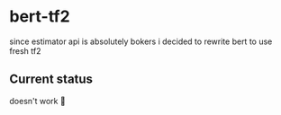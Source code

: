 # bert-tf2
since estimator api is absolutely bokers i decided to rewrite bert to use fresh tf2 

## Current status
doesn't work :snake:
